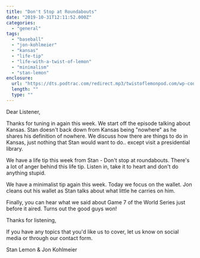 ```yaml
---
title: "Don't Stop at Roundabouts"
date: "2019-10-31T12:11:52.000Z"
categories: 
  - "general"
tags: 
  - "baseball"
  - "jon-kohlmeier"
  - "kansas"
  - "life-tip"
  - "life-with-a-twist-of-lemon"
  - "minimalism"
  - "stan-lemon"
enclosure: 
  url: "https://dts.podtrac.com/redirect.mp3/twistoflemonpod.com/wp-content/uploads/2019/10/069-lwatol-20191031.mp3"
  length: ""
  type: ""
---
```


Dear Listener,

Thanks for tuning in again this week. We start off the episode talking about Kansas. Stan doesn't back down from Kansas being "nowhere" as he shares his definition of nowhere. We discuss how there are things to do in Kansas, just nothing that Stan would want to do.. except visit a presidential library.

We have a life tip this week from Stan - Don't stop at roundabouts. There's a lot of anger behind this life tip. Listen in, take it to heart and don't do anything stupid.

We have a minimalist tip again this week. Today we focus on the wallet. Jon cleans out his wallet as Stan talks about what little he carries on him.

Finally, you can hear what we said about Game 7 of the World Series just before it aired. Turns out the good guys won!

Thanks for listening,

If you have any topics that you'd like us to cover, let us know on social media or through our contact form.

Stan Lemon & Jon Kohlmeier
